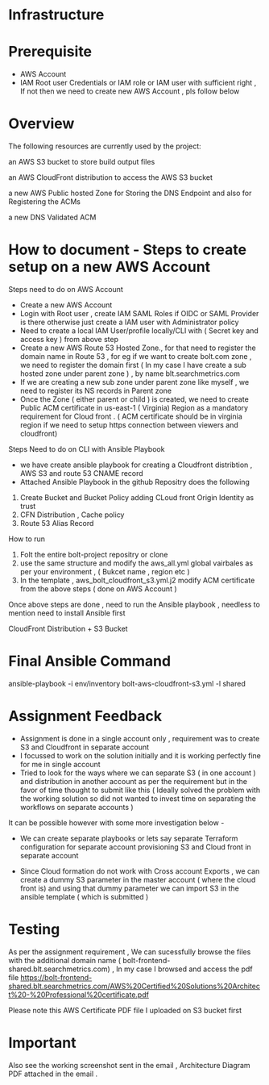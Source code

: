 # Infrastructure

# Prerequisite
- AWS Account 
- IAM Root user Credentials or  IAM role or IAM user with sufficient right , If not then we need to create new AWS Account , pls follow below 


# Overview
The following resources are currently used by the project:

an AWS S3 bucket to store build output files

an AWS CloudFront distribution to access the AWS S3 bucket

a new AWS Public hosted Zone for Storing the DNS Endpoint and also for Registering the ACMs

a new DNS Validated ACM

# How to document - Steps to create setup on a new AWS Account 

Steps need to do on AWS Account 

- Create a new AWS Account 
- Login with Root user , create IAM SAML Roles  if OIDC or SAML Provider is there otherwise just create a IAM user with Administrator policy
- Need to create a local IAM User/profile locally/CLI with ( Secret key and access key ) from above step
- Create a new AWS Route 53 Hosted Zone., for that need to register the domain name in Route 53 , for eg if we want to create bolt.com zone , we need to register the domain first ( In my case I have create a sub hosted zone under parent zone ) , by name blt.searchmetrics.com 
- If we are creating a new sub zone under parent zone like myself , we need to register its NS records in Parent zone 
- Once the Zone ( either parent or child ) is created, we need to create Public ACM certificate in us-east-1 ( Virginia) Region as a mandatory requirement for Cloud front . ( ACM certificate should be in virginia region if we need to setup https connection between viewers and cloudfront)

Steps Need to do on CLI with Ansible Playbook 

- we have create ansible playbook for creating a Cloudfront distribtion , AWS S3 and route 53 CNAME record 
- Attached Ansible Playbook in the github Repositry does the following 

1) Create Bucket and Bucket Policy adding CLoud front Origin Identity as trust
2) CFN Distribution , Cache policy 
3) Route 53 Alias Record 

How to run 

1) Folt the entire bolt-project repositry or clone 
2) use the same structure and modify the aws_all.yml global vairbales as per your environment , ( Bukcet name , region etc ) 
3) In the template , aws_bolt_cloudfront_s3.yml.j2 modify ACM certificate from the above steps ( done on AWS Account )

Once above steps are done , need to run the Ansible playbook , needless to mention need to install Ansible first 

CloudFront Distribution + S3 Bucket
# Final Ansible Command

ansible-playbook -i env/inventory bolt-aws-cloudfront-s3.yml -l shared

# Assignment Feedback

- Assignment is done in a single account only , requirement was to create S3 and Cloudfront in separate account 
- I focussed to work on the solution initially and it is working perfectly fine for me in single account 
- Tried to look for the ways where we can separate S3 ( in one account ) and distribution in another account as per the requirement but in the favor of time thought to submit like this ( Ideally solved the problem with the working solution so did not wanted to invest time on separating the workflows on separate accounts )

It can be possible however with some more investigation below -
- We can create separate playbooks or lets say separate Terraform configuration for separate account provisioning S3 and Cloud front in separate account
 
- Since Cloud formation do not work with Cross account Exports , we can create a dummy S3 parameter in the master account ( where the cloud front is) and using that dummy parameter we can import S3 in the ansible template ( which is submitted ) 

# Testing 

As per the assignment requirement  , We can sucessfully browse the files with the additional domain name ( bolt-frontend-shared.blt.searchmetrics.com) 
, In my case I browsed and access the pdf file  https://bolt-frontend-shared.blt.searchmetrics.com/AWS%20Certified%20Solutions%20Architect%20-%20Professional%20certificate.pdf

Please note this AWS Certificate PDF file I uploaded on S3 bucket first 

# Important 

Also see the working screenshot sent in the email , 
Architecture Diagram PDF attached in the email .





